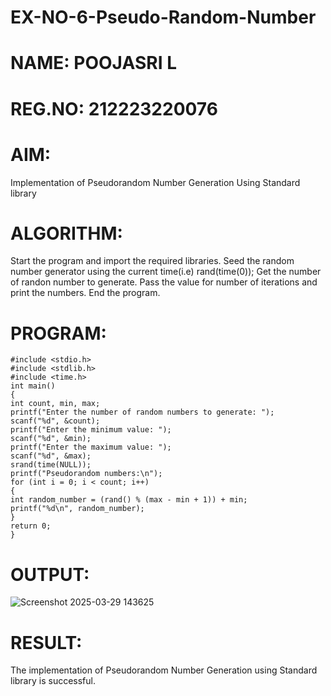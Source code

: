 # EX-NO-6-Pseudo-Random-Number
# NAME: POOJASRI L
# REG.NO: 212223220076

# AIM: 
Implementation of Pseudorandom Number Generation Using Standard library

# ALGORITHM:
Start the program and import the required libraries.
Seed the random number generator using the current time(i.e) rand(time(0));
Get the number of randon number to generate.
Pass the value for number of iterations and print the numbers.
End the program.

# PROGRAM:
```
#include <stdio.h>
#include <stdlib.h>
#include <time.h>
int main()
{
int count, min, max;
printf("Enter the number of random numbers to generate: ");
scanf("%d", &count);
printf("Enter the minimum value: ");
scanf("%d", &min);
printf("Enter the maximum value: ");
scanf("%d", &max);
srand(time(NULL));
printf("Pseudorandom numbers:\n");
for (int i = 0; i < count; i++)
{
int random_number = (rand() % (max - min + 1)) + min;
printf("%d\n", random_number);
}
return 0;
}
```

# OUTPUT:
![Screenshot 2025-03-29 143625](https://github.com/user-attachments/assets/a01f5663-aaed-4e47-8471-67070ba57ffa)


# RESULT:
The implementation of Pseudorandom Number Generation using Standard
library is successful.
